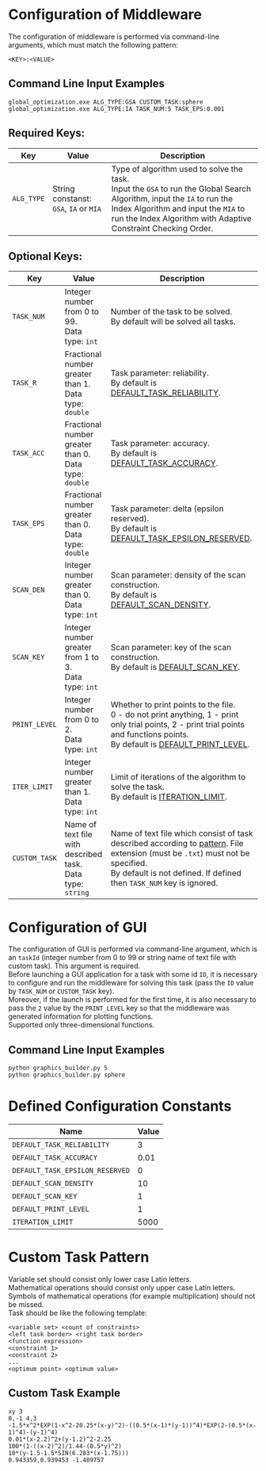 # Configuration of Middleware
The configuration of middleware is performed via command-line arguments, which must match the following pattern:
```
<KEY>:<VALUE>
```

## Command Line Input Examples
```
global_optimization.exe ALG_TYPE:GSA CUSTOM_TASK:sphere
global_optimization.exe ALG_TYPE:IA TASK_NUM:5 TASK_EPS:0.001
```

## Required Keys:
| Key       | Value                           | Description                                                                                                       |
|---------- |-------------------------------- |------------------------------------------------------------------------------------------------------------------ |
| `ALG_TYPE`| String constanst: `GSA`, `IA` or `MIA` | Type of algorithm used to solve the task.<br />Input the `GSA` to run the Global Search Algorithm, input the `IA` to run the Index Algorithm and input the `MIA` to run the Index Algorithm with Adaptive Constraint Checking Order.|

## Optional Keys:
| Key       | Value                                 | Description                                                                                                  |
|---------- |-------------------------------------- |------------------------------------------------------------------------------------------------------------- |
| `TASK_NUM`| Integer number from 0 to 99.<br />Data type: `int` | Number of the task to be solved.<br />By default will be solved all tasks. |
| `TASK_R`  | Fractional number greater than 1.<br />Data type: `double` | Task parameter: reliability.<br />By default is [DEFAULT_TASK_RELIABILITY](#defined-configuration-constants). |
| `TASK_ACC`| Fractional number greater than 0.<br />Data type: `double` | Task parameter: accuracy.<br />By default is [DEFAULT_TASK_ACCURACY](#defined-configuration-constants). |
| `TASK_EPS`| Fractional number greater than 0.<br />Data type: `double` | Task parameter: delta (epsilon reserved).<br />By default is [DEFAULT_TASK_EPSILON_RESERVED](#defined-configuration-constants). |
| `SCAN_DEN`| Integer number greater than 0.<br />Data type: `int` | Scan parameter: density of the scan construction.<br />By default is [DEFAULT_SCAN_DENSITY](#defined-configuration-constants). |
| `SCAN_KEY`| Integer number greater from 1 to 3.<br />Data type: `int` | Scan parameter: key of the scan construction.<br />By default is [DEFAULT_SCAN_KEY](#defined-configuration-constants). |
| `PRINT_LEVEL`| Integer number from 0 to 2.<br />Data type: `int` | Whether to print points to the file.<br />0 - do not print anything, 1 - print only trial points, 2 - print trial points and functions points.<br />By default is [DEFAULT_PRINT_LEVEL](#defined-configuration-constants). |
| `ITER_LIMIT`| Integer number greater than 1.<br />Data type: `int` | Limit of iterations of the algorithm to solve the task.<br />By default is [ITERATION_LIMIT](#defined-configuration-constants). |
| `CUSTOM_TASK`| Name of text file with described task.<br />Data type: `string` | Name of text file which consist of task described according to [pattern](#custom-task-pattern). File extension (must be `.txt`) must not be specified. <br />By default is not defined. If defined then `TASK_NUM` key is ignored. |

# Configuration of GUI
The configuration of GUI is performed via command-line argument, which is an `taskId` (integer number from 0 to 99 or string name of text file with custom task). This argument is required.<br />
Before launching a GUI application for a task with some id `ID`, it is necessary to configure and run the middleware for solving this task (pass the `ID` value by `TASK_NUM` or `CUSTOM_TASK` key). <br />Moreover, if the launch is performed for the first time, it is also necessary to pass the `2` value by the `PRINT_LEVEL` key so that the middleware was generated information for plotting functions.<br />
Supported only three-dimensional functions.<br />

## Command Line Input Examples
```
python graphics_builder.py 5
python graphics_builder.py sphere
```

# Defined Configuration Constants
| Name                            | Value  |
| ------------------------------- |------- |
| `DEFAULT_TASK_RELIABILITY`      | 3      | 
| `DEFAULT_TASK_ACCURACY`         | 0.01   | 
| `DEFAULT_TASK_EPSILON_RESERVED` | 0      |
| `DEFAULT_SCAN_DENSITY`          | 10     | 
| `DEFAULT_SCAN_KEY`              | 1      |
| `DEFAULT_PRINT_LEVEL`           | 1      |
| `ITERATION_LIMIT`               | 5000   |

# Custom Task Pattern
Variable set should consist only lower case Latin letters.<br />
Mathematical operations should consist only upper case Latin letters.<br />
Symbols of mathematical operations (for example multiplication) should not be missed.<br />
Task should be like the following template:<br /> 
```
<variable set> <count of constraints>
<left task border> <right task border>
<function expression>
<constraint 1>
<constraint 2>
...
<optimum point> <optimum value>
```

## Custom Task Example
```
xy 3
0,-1 4,3
-1.5*x^2*EXP(1-x^2-20.25*(x-y)^2)-((0.5*(x-1)*(y-1))^4)*EXP(2-(0.5*(x-1)^4)-(y-1)^4)
0.01*(x-2.2)^2+(y-1.2)^2-2.25
100*(1-((x-2)^2)/1.44-(0.5*y)^2)
10*(y-1.5-1.5*SIN(6.283*(x-1.75)))
0.943359,0.939453 -1.489757
```
